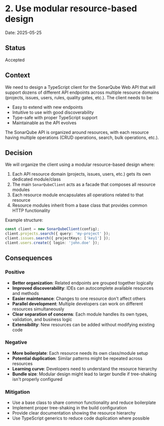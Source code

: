 # 2. Use modular resource-based design

Date: 2025-05-25

## Status

Accepted

## Context

We need to design a TypeScript client for the SonarQube Web API that will support dozens of different API endpoints across multiple resource domains (projects, issues, users, rules, quality gates, etc.). The client needs to be:

- Easy to extend with new endpoints
- Intuitive to use with good discoverability
- Type-safe with proper TypeScript support
- Maintainable as the API evolves

The SonarQube API is organized around resources, with each resource having multiple operations (CRUD operations, search, bulk operations, etc.).

## Decision

We will organize the client using a modular resource-based design where:

1. Each API resource domain (projects, issues, users, etc.) gets its own dedicated module/class
2. The main `SonarQubeClient` acts as a facade that composes all resource modules
3. Each resource module encapsulates all operations related to that resource
4. Resource modules inherit from a base class that provides common HTTP functionality

Example structure:
```typescript
const client = new SonarQubeClient(config);
client.projects.search({ query: 'my-project' });
client.issues.search({ projectKeys: ['key1'] });
client.users.create({ login: 'john.doe' });
```

## Consequences

### Positive

- **Better organization**: Related endpoints are grouped together logically
- **Improved discoverability**: IDEs can autocomplete available resources and methods
- **Easier maintenance**: Changes to one resource don't affect others
- **Parallel development**: Multiple developers can work on different resources simultaneously
- **Clear separation of concerns**: Each module handles its own types, validation, and business logic
- **Extensibility**: New resources can be added without modifying existing code

### Negative

- **More boilerplate**: Each resource needs its own class/module setup
- **Potential duplication**: Similar patterns might be repeated across resources
- **Learning curve**: Developers need to understand the resource hierarchy
- **Bundle size**: Modular design might lead to larger bundle if tree-shaking isn't properly configured

### Mitigation

- Use a base class to share common functionality and reduce boilerplate
- Implement proper tree-shaking in the build configuration
- Provide clear documentation showing the resource hierarchy
- Use TypeScript generics to reduce code duplication where possible
